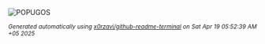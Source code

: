 <div align="justify">
<picture>
    <source media="(prefers-color-scheme: dark)" srcset="https://i.ibb.co/ksg3HQyn/output-gif.gif">
    <source media="(prefers-color-scheme: light)" srcset="https://i.ibb.co/ksg3HQyn/output-gif.gif">
    <img alt="POPUGOS" src="https://i.ibb.co/ksg3HQyn/output-gif.gif">
</picture>

<sub><i>Generated automatically using [x0rzavi/github-readme-terminal](https://github.com/x0rzavi/github-readme-terminal) on Sat Apr 19 05:52:39 AM +05 2025</i></sub>
</div>
